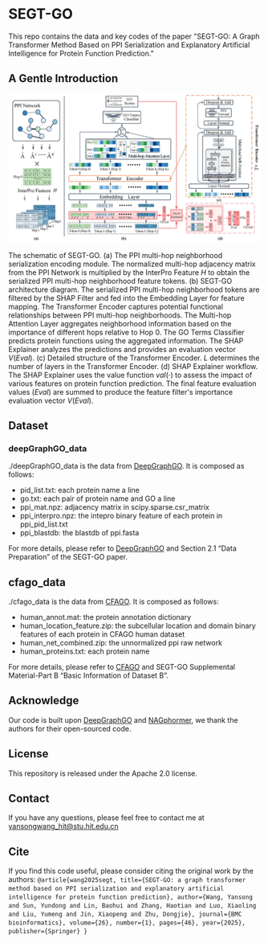 # SEGT-GO

This repo contains the data and key codes of the paper "SEGT-GO: A Graph Transformer Method Based on PPI Serialization and Explanatory Artificial Intelligence for Protein Function Prediction."

## A Gentle Introduction

![](image/model_architecture.jpg)

The schematic of SEGT-GO. (a) The PPI multi-hop neighborhood serialization encoding module. The normalized multi-hop adjacency matrix from the PPI Network is multiplied by the InterPro Feature $H$ to obtain the serialized PPI multi-hop neighborhood feature tokens. (b) SEGT-GO architecture diagram. The serialized PPI multi-hop neighborhood tokens are filtered by the SHAP Filter and fed into the Embedding Layer for feature mapping. The Transformer Encoder captures potential functional relationships between PPI multi-hop neighborhoods. The Multi-hop Attention Layer aggregates neighborhood information based on the importance of different hops relative to Hop 0. The GO Terms Classifier predicts protein functions using the aggregated information. The SHAP Explainer analyzes the predictions and provides an evaluation vector $V(Eval)$. (c) Detailed structure of the Transformer Encoder. $L$ determines the number of layers in the Transformer Encoder. (d) SHAP Explainer workflow. The SHAP Explainer uses the value function $val(\cdot)$ to assess the impact of various features on protein function prediction. The final feature evaluation values ($Eval$) are summed to produce the feature filter's importance evaluation vector $V(Eval)$.

## Dataset

### deepGraphGO_data

./deepGraphGO_data is the data from [DeepGraphGO](https://github.com/yourh/DeepGraphGO). It is composed as follows:

- pid_list.txt: each protein name a line
- go.txt: each pair of protein name and GO a line
- ppi_mat.npz: adjacency matrix in scipy.sparse.csr_matrix
- ppi_interpro.npz: the intepro binary feature of each protein in ppi_pid_list.txt
- ppi_blastdb: the blastdb of ppi.fasta

For more details, please refer to [DeepGraphGO](https://github.com/yourh/DeepGraphGO) and Section 2.1 “Data Preparation” of the SEGT-GO paper.

## cfago_data

./cfago_data is the data from [CFAGO](https://academic.oup.com/bioinformatics/article-pdf/39/3/btad123/49598190/btad123.pdf). It is composed as follows:

- human_annot.mat: the protein annotation dictionary
- human_location_feature.zip: the subcellular location and domain binary features of each protein in CFAGO human dataset
- human_net_combined.zip: the unnormalized ppi raw network
- human_proteins.txt: each protein name

For more details, please refer to [CFAGO](https://academic.oup.com/bioinformatics/article-pdf/39/3/btad123/49598190/btad123.pdf) and SEGT-GO Supplemental Material-Part B “Basic Information of Dataset B”.

## Acknowledge

Our code is built upon [DeepGraphGO](https://github.com/yourh/DeepGraphGO) and [NAGphormer](https://github.com/JHL-HUST/NAGphormer), we thank the authors for their open-sourced code.

## License

This repository is released under the Apache 2.0 license.

## Contact

If you have any questions, please feel free to contact me at [yansongwang_hit@stu.hit.edu.cn](mailto:yansongwang_hit@stu.hit.edu.cn)

## Cite

If you find this code useful, please consider citing the original work by the authors:
`
@article{wang2025segt,
  title={SEGT-GO: a graph transformer method based on PPI serialization and explanatory artificial intelligence for protein function prediction},
  author={Wang, Yansong and Sun, Yundong and Lin, Baohui and Zhang, Haotian and Luo, Xiaoling and Liu, Yumeng and Jin, Xiaopeng and Zhu, Dongjie},
  journal={BMC bioinformatics},
  volume={26},
  number={1},
  pages={46},
  year={2025},
  publisher={Springer}
}
`
